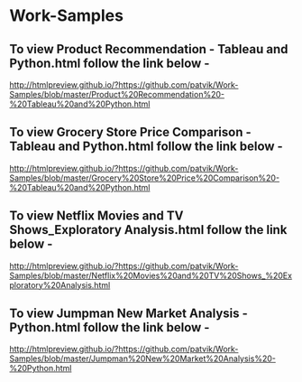 # Work-Samples

## To view Product Recommendation - Tableau and Python.html follow the link below -
http://htmlpreview.github.io/?https://github.com/patvik/Work-Samples/blob/master/Product%20Recommendation%20-%20Tableau%20and%20Python.html


## To view Grocery Store Price Comparison - Tableau and Python.html follow the link below - 
http://htmlpreview.github.io/?https://github.com/patvik/Work-Samples/blob/master/Grocery%20Store%20Price%20Comparison%20-%20Tableau%20and%20Python.html

## To view Netflix Movies and TV Shows_Exploratory Analysis.html follow the link below - 
http://htmlpreview.github.io/?https://github.com/patvik/Work-Samples/blob/master/Netflix%20Movies%20and%20TV%20Shows_%20Exploratory%20Analysis.html

## To view Jumpman New Market Analysis - Python.html follow the link below - 
http://htmlpreview.github.io/?https://github.com/patvik/Work-Samples/blob/master/Jumpman%20New%20Market%20Analysis%20-%20Python.html
